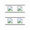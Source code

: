 <table style="border:hidden;" border="0" cellspacing="0" cellpadding="0">
    <tr>
        <td>
            <img src="https://github-readme-stats.vercel.app/api/top-langs/?username=m-shahrestani&show_icons=true&count_private=true&hide_border=true"/>
        </td>
        <td>
            <img src="https://github-readme-stats.vercel.app/api?username=m-shahrestani&layout=compact&hide_border=true&langs_count=9""/>
        </td>
    </tr>
</table>

<table style="border:hidden;" border="0" cellspacing="0" cellpadding="0">
    <tr>
        <td>
            <img src="https://github-readme-stats.vercel.app/api?username=m-shahrestani&theme=dracula&show_icons=true&count_private=true&hide_border=true"/>
        </td>
        <td>
            <img src="https://github-readme-stats.vercel.app/api/top-langs/?username=m-shahrestani&layout=compact&hide_border=true&theme=dracula&langs_count=9"/>
        </td>
    </tr>
</table>
